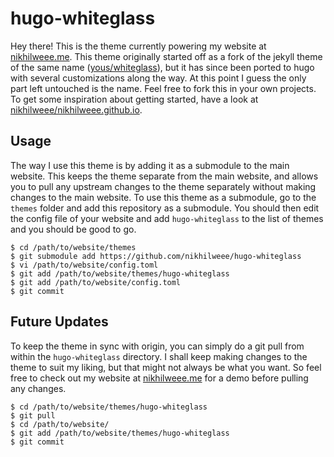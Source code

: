 # hugo-whiteglass

Hey there! This is the theme currently powering my website at [nikhilweee.me](https://nikhilweee.me). This theme originally started off as a fork of the jekyll theme of the same name ([yous/whiteglass](https://github.com/yous/whiteglass)), but it has since been ported to hugo with several customizations along the way. At this point I guess the only part left untouched is the name. Feel free to fork this in your own projects. To get some inspiration about getting started, have a look at [nikhilweee/nikhilweee.github.io](https://github.com/nikhilweee/nikhilweee.github.io).

## Usage
The way I use this theme is by adding it as a submodule to the main website. This keeps the theme separate from the main website, and allows you to pull any upstream changes to the theme separately without making changes to the main website. To use this theme as a submodule, go to the `themes` folder and add this repository as a submodule. You should then edit the config file of your website and add `hugo-whiteglass` to the list of themes and you should be good to go. 

```console
$ cd /path/to/website/themes
$ git submodule add https://github.com/nikhilweee/hugo-whiteglass
$ vi /path/to/website/config.toml
$ git add /path/to/website/themes/hugo-whiteglass
$ git add /path/to/website/config.toml
$ git commit
```

## Future Updates
To keep the theme in sync with origin, you can simply do a git pull from within the `hugo-whiteglass` directory. I shall keep making changes to the theme to suit my liking, but that might not always be what you want. So feel free to check out my website at [nikhilweee.me](https://nikhilweee.me) for a demo before pulling any changes.

```console
$ cd /path/to/website/themes/hugo-whiteglass
$ git pull
$ cd /path/to/website/
$ git add /path/to/website/themes/hugo-whiteglass
$ git commit
```

